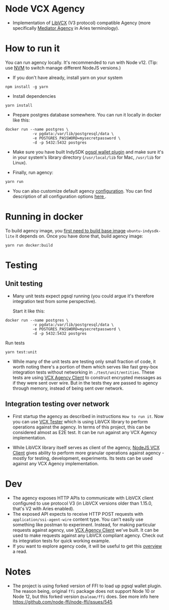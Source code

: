 # Node VCX Agency
- Implementation of [LibVCX](https://github.com/hyperledger/indy-sdk/tree/master/vcx) (V3 protocol) compatible Agency (more specifically
[Mediator Agency](https://github.com/hyperledger/aries-rfcs/blob/master/concepts/0046-mediators-and-relays/README.md)
in Aries terminology).


# How to run it
You can run agency locally. It's recommended to run with Node v12. (Tip: use [NVM](https://github.com/nvm-sh/nvm)
to switch manage different NodeJS versions.)

- If you don't have already, install yarn on your system
```shell script
npm install -g yarn
```

- Install dependencies
```shell script
yarn install
```

- Prepare postgres database somewhere. You can run it locally in docker like this:
```shell script
docker run --name postgres \
            -v pgdata:/var/lib/postgresql/data \
            -e POSTGRES_PASSWORD=mysecretpassword \
            -d -p 5432:5432 postgres
```

- Make sure you have built IndySDK [pgsql wallet plugin](https://github.com/hyperledger/indy-sdk/tree/master/experimental/plugins/postgres_storage)
and make sure it's in your system's library directory (`/usr/local/lib` for Mac, `/usr/lib` for Linux).

- Finally, run agency:
```shell script
yarn run
```
- You can also customize default agency [configuration](./config/localhost.env). You can find description of
all configuration options [here ](./CONFIGURATION.md).

# Running in docker
To build agency image, you [first need to build base image](../vcxagency-base) `ubuntu-indysdk-lite` it
depends on. Once you have done that, build agency image:
```shell script
yarn run docker:build
```


# Testing
## Unit testing
- Many unit tests expect pgsql running (you could argue it's therefore integration test from some perspective).

  Start it like this:
```shell script
docker run --name postgres \
            -v pgdata:/var/lib/postgresql/data \
            -e POSTGRES_PASSWORD=mysecretpassword \
            -d -p 5432:5432 postgres
```
Run tests
```shell script
yarn test:unit
```
- While many of the unit tests are testing only small fraction of code, it worth noting there's a portion of them which
serves like fast grey-box integration tests without networking in `./test/unit/entities`. These tests are using
[VCX Agency Client](../vcxagency-client) to construct encrypted messages as if they were sent over wire. But
in the tests they are passed to agency through memory, instead of being sent over network.

## Integration testing over network
- First startup the agency as described in instructions `How to run it`. Now you can use [VCX Tester](../vcxagency-tester)
which is using LibVCX library to perform operations against the agency. In terms of this project, this can be
considered almost as E2E test. It can be run against any VCX Agency implementation.

- While LibVCX library itself serves as client of the agency, [NodeJS VCX Client](../vcxagency-client)
gives ability to perform more granular operations against agency - mostly for testing, development, experiments.
Its tests can be used against any VCX Agency implementation.


# Dev
- The agency exposes HTTP APIs to communicate with LibVCX client configured to use protocol V3 (in LibVCX versions
older than 1.15.0, that's V2 with Aries enabled).
- The exposed API expects to receive HTTP POST requests with `application/ssi-agent-wire` content type. You can't
easily use something like postman to experiment. Instead, for making particular requests against agency, use
[VCX Agency Client](../vcxagency-client) we've built. It can be used to make requests against any LibVCX compliant
agency. Check out its integration tests for quick working example.
- If you want to explore agency code, it will be useful to get this [overview](./DEV.md) a read.

# Notes
- The project is using forked version of FFI to load up pgsql wallet plugin. The reason being, original `ffi`
package does not support Node 10 or Node 12, but this forked version `@saleae/ffi` does. See more info here
https://github.com/node-ffi/node-ffi/issues/545
